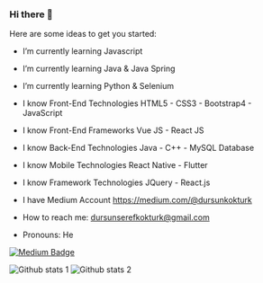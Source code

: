 ### Hi there 👋

Here are some ideas to get you started:

- I’m currently learning Javascript

- I’m currently learning Java & Java Spring

- I’m currently learning Python & Selenium
- I know Front-End Technologies
  HTML5 - CSS3 - Bootstrap4 - JavaScript

- I know Front-End Frameworks
  Vue JS - React JS

- I know Back-End Technologies
  Java - C++ - MySQL Database
  
- I know Mobile Technologies
  React Native - Flutter
  
- I know Framework Technologies
  JQuery - React.js
  
- I have Medium Account 
  https://medium.com/@dursunkokturk

- How to reach me: dursunserefkokturk@gmail.com
 
 - Pronouns: He
  
  [![Medium Badge]([https://img.shields.io/badge/-Medium-757575?style=flat-quare&labelColor=757575&logo=Medium&logoColor=white&https://medium.com/@dursunserefkokturk=https://medium.com/@dursunserefkokturk)](https://medium.com/@dursunserefkokturk](https://medium.com/@dursunkokturk))
  
  ![Github stats 1]([https://github-readme-stats.vercel.app/api?username=kullanıcıadınız&show_icons=true&theme=gradient) 
![Github stats 2](https://github-readme-stats.vercel.app/api?username=kullanıcıadınız&show_icons=true&theme=radical](https://github.com/dursunkokturk)https://github.com/dursunkokturk)
